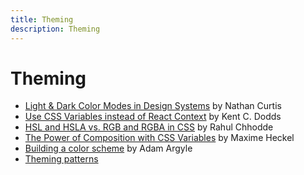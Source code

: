 ```yaml
---
title: Theming
description: Theming
---
```


# Theming

- [Light & Dark Color Modes in Design Systems](https://medium.com/eightshapes-llc/light-dark-9f8ea42c9081) by Nathan Curtis
- [Use CSS Variables instead of React Context](https://epicreact.dev/css-variables/) by Kent C. Dodds
- [HSL and HSLA vs. RGB and RGBA in CSS](https://blog.logrocket.com/hsl-hsla-vs-rgb-rgba-css/) by Rahul Chhodde
- [The Power of Composition with CSS Variables](https://blog.maximeheckel.com/posts/the-power-of-composition-with-css-variables/) by Maxime Heckel
- [Building a color scheme](https://web.dev/building-a-color-scheme/) by Adam Argyle
- [Theming patterns](https://web.dev/patterns/theming/)
